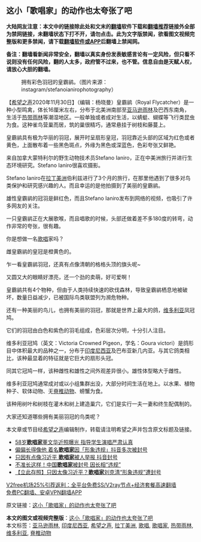  <h2>这小「歌唱家」的动作也太夸张了吧</h2> <p class="notice"><b>大陆网友注意：本文中的链接除此处和文末的<a href="https://github.com/bannedbook/fanqiang" >翻墙</a>软件下载和<a href="https://github.com/killgcd/justmysocks/blob/master/README.md">翻墙推荐</a>链接外全部为禁网链接，未翻墙状态下打不开，请勿点击。此为文字版禁闻，欲看图文视频完整版和更多禁闻，请下载<a href="https://github.com/bannedbook/fanqiang">翻墙软件或APP</a>后翻墙上禁闻网。</p><p>备注：翻墙看新闻非常安全，翻墙以真实身份发表敏感言论有一定风险，但只看不说则没有任何风险，翻的人太多，政府管不过来，也不管。信息自由是天赋人权，请放心大胆的翻墙。</b></p>  <div class="entry"> <figure><figcaption>拥有彩色羽冠的皇霸鹟。（图片来源：instagram/stefanoianirophotography）</figcaption></figure> <p>【<span class='wp_keywordlink_affiliate'><a href="https://www.soundofhope.org" title="希望之声" target="_blank">希望之声</a></span>2020年11月30日】（编辑：杨晓曼）皇霸鹟（Royal Flycatcher）是一种小型鸣禽，体长16厘米左右，分布于北美洲南部至<a href="https://www.bannedbook.org/bnews/tag/%E4%BA%9A%E9%A9%AC%E9%80%8A%E9%9B%A8%E6%9E%97/" class="st_tag internal_tag" rel="tag" title="标签 亚马逊雨林 下的日志">亚马逊雨林</a>及巴西东南角，生活于<a href="https://www.bannedbook.org/bnews/tag/%E7%83%AD%E5%B8%A6%E9%9B%A8%E6%9E%97/" class="st_tag internal_tag" rel="tag" title="标签 热带雨林 下的日志">热带雨林</a>等潮湿地区。一般单独或者成对生活，以蜻蜓、蝴蝶等飞行类昆虫为食。这种雀鸟营巢而居，筑的巢很精巧，通常悬挂于树枝和藤蔓上。</p> <p>皇霸鹟具有极为华丽的羽冠，展开时呈扇形皇冠，羽冠靠近头部的区域为红色或者黄色，上面散布着一些黑色斑点，外缘为黑色或深蓝色，色彩夸张又鲜艳。</p> <p></p> <p>来自加拿大蒙特利尔的野生动物技术员Stefano Ianiro，正在中美洲旅行并进行生态环境研究。Stefano Ianiro很喜欢摄影。</p> <p>Stefano Ianiro在<a href="https://www.bannedbook.org/bnews/tag/%E6%8B%89%E4%B8%81%E7%BE%8E%E6%B4%B2/" class="st_tag internal_tag" rel="tag" title="标签 拉丁美洲 下的日志">拉丁美洲</a>伯利兹进行了3个月的旅行，在那里他遇到了很多对鸟类保护和研究感兴趣的人。而且幸运的是他拍摄到了美丽的皇霸鹟。</p> <p>雄性皇霸鹟的冠羽是鲜红色，而且Stefano Ianiro发布到网络的视频，也吸引了许多网友的关注。</p>  <p>一只皇霸鹟正在大展歌喉，而且唱歌的时候，头部还做着差不多180度的转弯，动作非常的夸张，很有趣。</p> <p>你是想做一名<a href="https://www.bannedbook.org/bnews/tag/%E6%AD%8C%E5%94%B1/" class="st_tag internal_tag" rel="tag" title="标签 歌唱 下的日志">歌唱</a>家吗？</p> <p></p> <p>雌皇霸鹟的皇冠是橙黄色的。</p> <p></p> <p>乍一看皇霸鹟羽冠，还真有点像清朝的格格头顶的旗头呢~</p>  <p>又圆又大的眼睛好漂亮，还一个劲的卖萌，好可爱啊！</p> <p></p> <p>皇霸鹟共有4个物种，但由于人类持续快速的砍伐森林，导致皇霸鹟栖息地被破坏，数量日益减少，已被国际鸟类联盟列为濒危物种。</p> <p>还有一种美丽的鸟儿，也拥有美丽的羽冠，那就是世界上最大的鸽，<a href="https://www.bannedbook.org/bnews/tag/%E7%BB%B4%E5%A4%9A%E5%88%A9%E4%BA%9A/" class="st_tag internal_tag" rel="tag" title="标签 维多利亚 下的日志">维多利亚</a>凤冠鸠。</p> <p>它们的羽冠由白色和紫色的羽毛组成，色彩层次分明，十分引人注目。</p> <p></p>  <p>维多利亚冠鸠（英文：Victoria Crowned Pigeon，学名：Goura victori）是鸽形目中体积最大的品种之一，分布于<a href="https://www.bannedbook.org/bnews/tag/%E5%8D%B0%E5%BA%A6%E5%B0%BC%E8%A5%BF%E4%BA%9A/" class="st_tag internal_tag" rel="tag" title="标签 印度尼西亚 下的日志">印度尼西亚</a>及巴布亚新几内亚。与其它鸽类相比，该种最显着的特征就是它巨大的扇形头冠。</p> <p>同其它冠鸠一样，该种雌性和雄性之间外观差异很小。雄性体型略大于雌性。</p> <p></p> <p>维多利亚冠鸠通常成对或以小组集群出没，大部分时间生活在地上。以水果、植物种子、软体动物、无<a href="https://www.bannedbook.org/bnews/tag/%E8%84%8A%E6%A4%8E%E5%8A%A8%E7%89%A9/" class="st_tag internal_tag" rel="tag" title="标签 脊椎动物 下的日志">脊椎动物</a>、螃蟹为食。</p> <p>该种用树叶和树枝在灌木和树上建造巢穴，它们是实行一夫一妻和终生配偶制的。</p> <p></p>  <p>大家还知道哪些拥有美丽羽冠的鸟类呢？</p> <p>本文章或节目经<a href="https://www.bannedbook.org/bnews/tag/%e5%b8%8c%e6%9c%9b%e4%b9%8b%e5%a3%b0/" class="st_tag internal_tag" rel="tag" title="标签 希望之声 下的日志">希望之声</a>编辑制作，转载请注明希望之声并包含原文标题及链接。</p> <ul class='op-related-articles' title='相关阅读'> <li><a href='https://www.bannedbook.org/bnews/yule/20200724/1365447.html' target='_blank'>58岁<b>歌唱家</b>董文华近照曝光 指导学生演唱严肃认真</a></li> <li><a href='https://www.bannedbook.org/bnews/comments/20200515/1328800.html' target='_blank'>偏偏长得像他 着名<b>歌唱家</b>因「形象违规」抖音多次被封号</a></li> <li><a href='https://www.bannedbook.org/bnews/headline/20200514/1328088.html' target='_blank'>只因有点像习近平  <b>歌唱家</b>被人举报 抖音封号</a></li> <li><a href='https://www.bannedbook.org/bnews/cnnews/20200513/1327538.html' target='_blank'>不准长这样！中国<b>歌唱家</b>被封号 因长相“违规”</a></li> <li><a href='https://www.bannedbook.org/bnews/baitai/20200513/1327464.html' target='_blank'>【立此存照】只因太像习近平？<b>歌唱家</b>刘克清“形象违规”遭封号</a></li> </ul> <p class="texttj"> <a href="https://github.com/bannedbook/fanqiang/wiki/V2ray%E6%9C%BA%E5%9C%BA" target="_blank">V2free机场25%引荐返利：全平台免费SS/V2ray节点+经济套餐高速翻墙</a><br/> <a href="https://github.com/bannedbook/fanqiang/wiki/%E7%A6%81%E9%97%BB%E7%BD%91%E5%AE%89%E5%8D%93%E7%BF%BB%E5%A2%99%E6%96%B0%E9%97%BBAPP" target="_blank">免费PC翻墙、安卓VPN翻墙APP</a></p><p>原文链接：<a class="src_link"  href="https://www.soundofhope.org/post/271461" target="_blank">这小「歌唱家」的动作也太夸张了吧</a></p><a name='sharetosocial'></a>       <div><b>本文的图文或视频完整版</b>：<a href='https://www.bannedbook.org/bnews/comments/20201201/1439936.html'>这小「歌唱家」的动作也太夸张了吧</a></div>  </div><!--END ENTRY--> <div class="postfooter"> <div>本文标签：<a href="https://www.bannedbook.org/bnews/tag/%E4%BA%9A%E9%A9%AC%E9%80%8A%E9%9B%A8%E6%9E%97/" rel="tag">亚马逊雨林</a>, <a href="https://www.bannedbook.org/bnews/tag/%E5%8D%B0%E5%BA%A6%E5%B0%BC%E8%A5%BF%E4%BA%9A/" rel="tag">印度尼西亚</a>, <a href="https://www.bannedbook.org/bnews/tag/%e5%b8%8c%e6%9c%9b%e4%b9%8b%e5%a3%b0/" rel="tag">希望之声</a>, <a href="https://www.bannedbook.org/bnews/tag/%E6%8B%89%E4%B8%81%E7%BE%8E%E6%B4%B2/" rel="tag">拉丁美洲</a>, <a href="https://www.bannedbook.org/bnews/tag/%E6%AD%8C%E5%94%B1/" rel="tag">歌唱</a>, <a href="https://www.bannedbook.org/bnews/tag/%E6%AD%8C%E5%94%B1%E5%AE%B6/" rel="tag">歌唱家</a>, <a href="https://www.bannedbook.org/bnews/tag/%E7%83%AD%E5%B8%A6%E9%9B%A8%E6%9E%97/" rel="tag">热带雨林</a>, <a href="https://www.bannedbook.org/bnews/tag/%E7%BB%B4%E5%A4%9A%E5%88%A9%E4%BA%9A/" rel="tag">维多利亚</a>, <a href="https://www.bannedbook.org/bnews/tag/%E8%84%8A%E6%A4%8E%E5%8A%A8%E7%89%A9/" rel="tag">脊椎动物</a></div>  </div><!--END POSTFOOTER--> 
